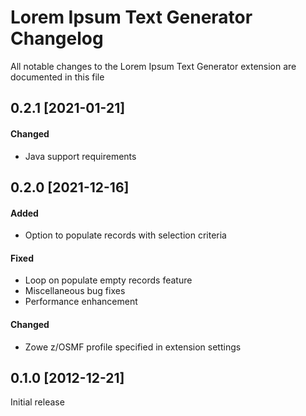 # Lorem Ipsum Text Generator Changelog

All notable changes to the Lorem Ipsum Text Generator extension are documented in this file

## 0.2.1 [2021-01-21]

#### Changed
* Java support requirements

## 0.2.0 [2021-12-16]

#### Added
* Option to populate records with selection criteria

#### Fixed
* Loop on populate empty records feature
* Miscellaneous bug fixes
* Performance enhancement

#### Changed
* Zowe z/OSMF profile specified in extension settings

## 0.1.0 [2012-12-21]

Initial release
